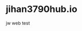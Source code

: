 # jihan3790hub.io

<html>
<head>
<title> test page </title>
</head>
<body>
jw web test
</body>
</html>
